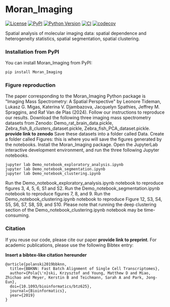 # Moran_Imaging

[![License](https://img.shields.io/pypi/l/Moran_Imaging.svg?color=green)](https://github.com/LEMTideman/Moran_Imaging/raw/main/LICENSE)
[![PyPI](https://img.shields.io/pypi/v/Moran_Imaging.svg?color=green)](https://pypi.org/project/Moran_Imaging)
[![Python Version](https://img.shields.io/pypi/pyversions/Moran_Imaging.svg?color=green)](https://python.org)
[![CI](https://github.com/LEMTideman/Moran_Imaging/actions/workflows/ci.yml/badge.svg)](https://github.com/LEMTideman/Moran_Imaging/actions/workflows/ci.yml)
[![codecov](https://codecov.io/gh/LEMTideman/Moran_Imaging/branch/main/graph/badge.svg)](https://codecov.io/gh/LEMTideman/Moran_Imaging)

Spatial analysis of molecular imaging data: spatial dependence and heterogeneity statistics, spatial segmentation, spatial clustering.

### Installation from PyPI

You can install Moran_Imaging from PyPI:

```bash
pip install Moran_Imaging
```

### Figure reproduction

The paper corresponding to the Moran_Imaging Python package is "Imaging Mass Spectrometry: A Spatial Perspective" by Leonore Tideman, Lukasz G. Migas, Katerina V. Djambazova, Jacquelyn Spathies, Jeffrey M. Spraggins, and Raf Van de Plas (2024). Follow our instructions to reproduce our results. Download the following three imaging mass spectrometry datasets from Zenodo: Demo_rat_brain_data.pickle, Zebra_fish_8_clusters_dataset.pickle, Zebra_fish_PCA_dataset.pickle. **provide link to zenodo** Save these datasets into a folder called Data. Create a folder called Figures: this is where you will save the figures generated by the notebooks. Install the Moran_Imaging package. Open the JupyterLab interactive development environment, and run the three following Jupyter notebooks.

    jupyter lab Demo_notebook_exploratory_analysis.ipynb 
    jupyter lab Demo_notebook_segmentation.ipynb
    jupyter lab Demo_notebook_clustering.ipynb

Run the Demo_notebook_exploratory_analysis.ipynb notebook to reproduce figures 3, 4, 5, 6, S1 and S2. Run the Demo_notebook_segmentation.ipynb notebook to reproduce figures 7, 8, and 9. Run the Demo_notebook_clustering.ipynb notebook to reproduce Figure 12, S3, S4, S5, S6, S7, S8, S9, and S10. Please note that running the deep clustering section of the Demo_notebook_clustering.ipynb notebook may be time-consuming. 

### Citation

If you reuse our code, please cite our paper **provide link to preprint**. 
For academic publications, please use the following Bibtex entry:

**Insert a bibtex-like citation hereunder**

	@article{polanski2019bbknn,
	  title={BBKNN: Fast Batch Alignment of Single Cell Transcriptomes},
	  author={Pola{\'n}ski, Krzysztof and Young, Matthew D and Miao, Zhichao and Meyer, Kerstin B and Teichmann, Sarah A and Park, Jong-Eun},
	  doi={10.1093/bioinformatics/btz625},
	  journal={Bioinformatics},
	  year={2019}
	}
